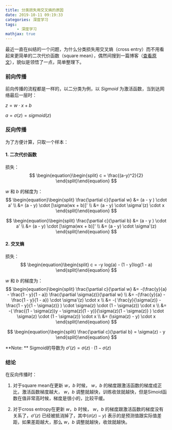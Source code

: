 ```yaml
---
title: 分类损失用交叉熵的原因
date: 2019-10-11 09:19:33
categories: 深度学习
tags:
     - 深度学习
mathjax: true
---
```


最近一直在纠结的一个问题，为什么分类损失用交叉熵（cross entry）而不用看起来更简单的二次代价函数（square mean），偶然间搜到一篇博客（[查看原文](<https://blog.csdn.net/zlsjsj/article/details/80264927>)），貌似是领悟了一点，简单整理下。

<!-- more -->

### 前向传播

前向传播的流程都是一样的，以二分类为例，以 $Sigmoid$ 为激活函数，当到达网络最后一层时：

$z = w \cdot x + b$

$a = \sigma (z) = sigmoid(z)$

### 反向传播

为了方便计算，只取一个样本：

#### 1. 二次代价函数

损失：
$$
\begin{equation}\begin{split} 
c = \frac{(a-y)^2}{2}
\end{split}\end{equation}
$$


$w$ 和 $b$ 的梯度为：
$$
\begin{equation}\begin{split} 
\frac{\partial c}{\partial w} &= (a - y ) \cdot a' \\
&= (a - y) \cdot [\sigma(wx + b)]' \\
&= (a - y) \cdot \sigma'(z) \cdot x
\end{split}\end{equation}
$$

$$
\begin{equation}\begin{split} 
\frac{\partial c}{\partial b} &= (a - y ) \cdot a' \\
&= (a - y) \cdot [\sigma(wx + b)]' \\
&= (a - y) \cdot \sigma'(z)
\end{split}\end{equation}
$$

#### 2. 交叉熵

损失：
$$
\begin{equation}\begin{split} 
c = -y log(a) - (1 - y)log(1 - a)
\end{split}\end{equation}
$$

$w$ 和 $b$ 的梯度为：
$$
\begin{equation}\begin{split} 
\frac{\partial c}{\partial w} &= -(\frac{y}{a} - \frac{1 - y}{1 - a}) \frac{\partial \sigma(z)}{\partial w} \\ 
&= -(\frac{y}{a} - \frac{1 - y}{1 - a}) \cdot \sigma'(z) \cdot x \\
&= -( \frac{y}{\sigma(z)} - \frac{1 - y}{1 - \sigma(z)} ) \cdot \sigma(z) \cdot (1 - \sigma(z)) \cdot x \\
&= -( \frac{(1 - \sigma(z))y - \sigma(z)(1 - y)}{\sigma(z)(1 - \sigma(z)} ) \cdot \sigma(z) \cdot (1 - \sigma(z)) \cdot x \\
&= (\sigma(z) - y) \cdot x
\end{split}\end{equation}
$$

$$
\begin{equation}\begin{split} 
\frac{\partial c}{\partial b} = \sigma(z) - y
\end{split}\end{equation}
$$

**Note: ** Sigmoid的导数为 $\sigma'(z) = \sigma(z) \cdot (1 - \sigma(z)$

### 结论

在反向传播时：

1. 对于square mean在更新 $w$，$b$ 时候， $w$，$b$ 的梯度跟激活函数的梯度成正比，激活函数梯度越大， $w$，$b$ 调整就越快，训练收敛就越快，但是Simoid函数在值非常高时候，梯度是很小的，比较平缓。

2. 对于cross entropy在更新 $w$，$b$ 时候， $w$，$b$ 的梯度跟激活函数的梯度没有关系了，$\sigma'(z)$ 已经被抵消掉了，其中$(\sigma(z) - y)$ 表示的是预测值跟实际值差距，如果差距越大，那么 $w$，$b$ 调整就越快，收敛就越快。